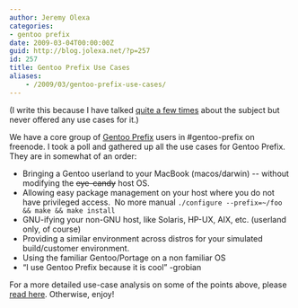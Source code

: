 ```yaml
---
author: Jeremy Olexa
categories:
- gentoo prefix
date: 2009-03-04T00:00:00Z
guid: http://blog.jolexa.net/?p=257
id: 257
title: Gentoo Prefix Use Cases
aliases:
    - /2009/03/gentoo-prefix-use-cases/
---
```


(I write this because I have talked [quite a few times][1] about the subject but never offered any use cases for it.)

We have a core group of [Gentoo Prefix][2] users in #gentoo-prefix on freenode. I took a poll and gathered up all the use cases for Gentoo Prefix. They are in somewhat of an order:

  * Bringing a Gentoo userland to your MacBook (macos/darwin) -- without modifying the <del>eye-candy</del> host OS.
  * Allowing easy package management on your host where you do not have privileged access.  No more manual `./configure --prefix=~/foo && make && make install`
  * GNU-ifying your non-GNU host, like Solaris, HP-UX, AIX, etc. (userland only, of course)
  * Providing a similar environment across distros for your simulated build/customer environment.
  * Using the familiar Gentoo/Portage on a non familiar OS
  * &#8220;I use Gentoo Prefix because it is cool&#8221; -grobian

For a more detailed use-case analysis on some of the points above, please [read here][3]. Otherwise, enjoy!

 [1]: http://blog.jolexa.net/category/linux/gentoo/gentoo-prefix/
 [2]: http://www.gentoo.org/proj/en/gentoo-alt/prefix/index.xml
 [3]: http://www.gentoo.org/proj/en/gentoo-alt/prefix/usecases.xml